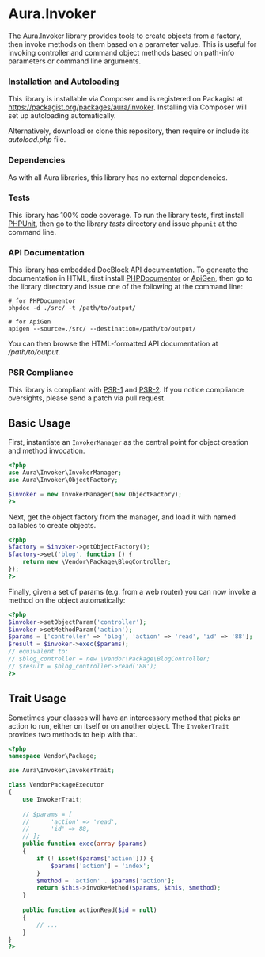 Aura.Invoker
============

The Aura.Invoker library provides tools to create objects from a factory, then
invoke methods on them based on a parameter value. This is useful for invoking
controller and command object methods based on path-info parameters or command
line arguments.

### Installation and Autoloading

This library is installable via Composer and is registered on Packagist at
<https://packagist.org/packages/aura/invoker>. Installing via Composer will
set up autoloading automatically.

Alternatively, download or clone this repository, then require or include its
_autoload.php_ file.

### Dependencies

As with all Aura libraries, this library has no external dependencies.

### Tests

This library has 100% code coverage. To run the library tests, first install
[PHPUnit][], then go to the library _tests_ directory and issue `phpunit` at
the command line.

[PHPUnit]: http://phpunit.de/manual/

### API Documentation

This library has embedded DocBlock API documentation. To generate the
documentation in HTML, first install [PHPDocumentor][] or [ApiGen][], then go
to the library directory and issue one of the following at the command line:

    # for PHPDocumentor
    phpdoc -d ./src/ -t /path/to/output/
    
    # for ApiGen
    apigen --source=./src/ --destination=/path/to/output/

You can then browse the HTML-formatted API documentation at _/path/to/output_.

[PHPDocumentor]: http://phpdoc.org/docs/latest/for-users/installation.html
[ApiGen]: http://apigen.org/#installation

### PSR Compliance

This library is compliant with [PSR-1][] and [PSR-2][]. If you notice
compliance oversights, please send a patch via pull request.

[PSR-1]: https://github.com/php-fig/fig-standards/blob/master/accepted/PSR-1-basic-coding-standard.md
[PSR-2]: https://github.com/php-fig/fig-standards/blob/master/accepted/PSR-2-coding-style-guide.md


Basic Usage
-----------

First, instantiate an `InvokerManager` as the central point for object
creation and method invocation.

```php
<?php
use Aura\Invoker\InvokerManager;
use Aura\Invoker\ObjectFactory;

$invoker = new InvokerManager(new ObjectFactory);
?>
```

Next, get the object factory from the manager, and load it with named
callables to create objects.

```php
<?php
$factory = $invoker->getObjectFactory();
$factory->set('blog', function () {
    return new \Vendor\Package\BlogController;
});
?>
```

Finally, given a set of params (e.g. from a web router) you can now invoke a
method on the object automatically:

```php
<?php
$invoker->setObjectParam('controller');
$invoker->setMethodParam('action');
$params = ['controller' => 'blog', 'action' => 'read', 'id' => '88'];
$result = $invoker->exec($params);
// equivalent to:
// $blog_controller = new \Vendor\Package\BlogController;
// $result = $blog_controller->read('88');
?>
```

Trait Usage
-----------

Sometimes your classes will have an intercessory method that picks an action
to run, either on itself or on another object.  The `InvokerTrait` provides
two methods to help with that.

```php
<?php
namespace Vendor\Package;

use Aura\Invoker\InvokerTrait;

class VendorPackageExecutor
{
    use InvokerTrait;
    
    // $params = [
    //      'action' => 'read',
    //      'id' => 88,
    // ];
    public function exec(array $params)
    {
        if (! isset($params['action'])) {
            $params['action'] = 'index';
        }
        $method = 'action' . $params['action'];
        return $this->invokeMethod($params, $this, $method);
    }
    
    public function actionRead($id = null)
    {
        // ...
    }
}
?>
```
